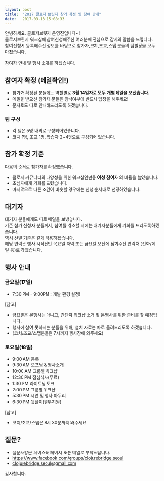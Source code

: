 ```yaml
---
layout: post
title:  "2017 클로저 브릿지 참가 확정 및 참여 안내"
date:   2017-03-13 15:08:33
---
```


안녕하세요. 클로저브릿지 운영진입니다~! <br>
클로저브릿지 워크샵에 참여신청해주신 여러분께 진심으로 감사의 말씀을 드립니다.<br>
참여신청시 등록해주신 정보를 바탕으로 참가자,코치,조교,스탭 분들의 팀빌딩을 모두 마쳤습니다.<br>
<br>
참여자 안내 및 행사 소개를 하겠습니다.

## 참여자 확정 (메일확인!)

- 참가가 확정된 분들께는 역할별로 **3월 14일자로 모두 개별 메일을 보냈습니다.**
- 메일을 받으신 참가자 분들은 참석여부에 반드시 답장을 해주세요!
- 문자로도 따로 안내해드리도록 하겠습니다.

### 팀 구성

- 각 팀은 5명 내외로 구성되어있습니다.
- 코치 1명, 조교 1명, 학습자 2~4명으로 구성되어 있습니다.

## 참가 확정 기준

다음의 순서로 참가자를 확정했습니다.

- 클로저 커뮤니티의 다양성을 위한 워크샵인만큼 **여성 참여자** 의 비율을 높였습니다.
- 초심자에게 기회를 드렸습니다.
- 마지막으로 다른 조건이 비슷할 경우에는 신청 순서대로 선정하였습니다.

## 대기자

대기자 분들에게도 따로 메일을 보냈습니다.<br>
기존 참가 신청자 분들께서, 참여를 취소할 시에는 대기자분들에게 기회를 드리도록하겠습니다.<br>
역시 선발 기준은 같게 적용하겠습니다.<br>
해당 연락은 행사 시작전인 목요일 저녁 또는 금요일 오전에 남겨주신 연락처 (전화/메일 등)로
하겠습니다.


## 행사 안내

### 금요일(17일)

- 7:30 PM - 9:00PM : 개발 환경 설정!

[참고]
- 금요일은 본행사는 아니고, 간단히 워크샵 소개 및 본행사를 위한 준비를 할 예정입니다.
- 행사에 참여 못하시는 분들을 위해, 설치 자료는 따로 올려드리도록 하겠습니다.
- (코치/조교/스탭분들은 7시까지 행사장에 와주세요)

### 토요일(18일)

- 9:00 AM 등록
- 9:30 AM 오프닝 & 행사소개
- 10:00 AM 그룹별 워크샵
- 12:30 PM 점심식사(무료)
- 1:30 PM 라이트닝 토크
- 2:00 PM 그룹별 워크샵
- 5:30 PM 시연 및 행사 마무리
- 6:30 PM 뒷풀이(일부지원)

[참고]
- 코치/조교/스탭은 8시 30분까지 와주세요

## 질문?

- 질문사항은 페이스북 페이지 또는 메일로 부탁드립니다.
- https://www.facebook.com/groups/clojurebridge.seoul
- clojurebridge.seoul@gmail.com

감사합니다.
